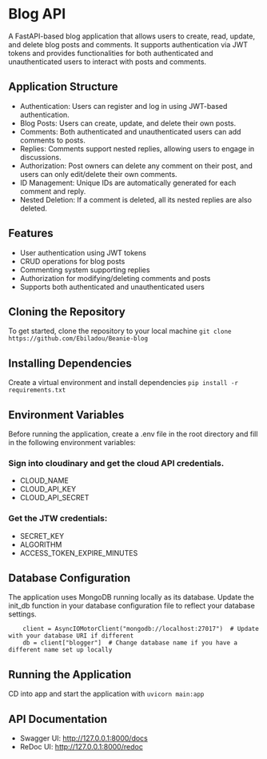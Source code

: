 # Blog API
A FastAPI-based blog application that allows users to create, read, update, and delete blog posts and comments. It supports authentication via JWT tokens and provides functionalities for both authenticated and unauthenticated users to interact with posts and comments.

## Application Structure
+ Authentication: Users can register and log in using JWT-based authentication.
+ Blog Posts: Users can create, update, and delete their own posts.
+ Comments: Both authenticated and unauthenticated users can add comments to posts.
+ Replies: Comments support nested replies, allowing users to engage in discussions.
+ Authorization: Post owners can delete any comment on their post, and users can only edit/delete their own comments.
+ ID Management: Unique IDs are automatically generated for each comment and reply.
+ Nested Deletion: If a comment is deleted, all its nested replies are also deleted.

## Features
+ User authentication using JWT tokens
+ CRUD operations for blog posts
+ Commenting system supporting replies
+ Authorization for modifying/deleting comments and posts
+ Supports both authenticated and unauthenticated users

## Cloning the Repository
To get started, clone the repository to your local machine
``` git clone https://github.com/Ebiladou/Beanie-blog ```

## Installing Dependencies
Create a virtual environment and install dependencies
``` pip install -r requirements.txt ```

## Environment Variables
Before running the application, create a .env file in the root directory and fill in the following environment variables:
### Sign into cloudinary and get the cloud API credentials.
+ CLOUD_NAME 
+ CLOUD_API_KEY
+ CLOUD_API_SECRET

### Get the JTW credentials:
+ SECRET_KEY 
+ ALGORITHM 
+ ACCESS_TOKEN_EXPIRE_MINUTES

## Database Configuration
The application uses MongoDB running locally as its database. Update the init_db function in your database configuration file to reflect your database settings. 
``` async def init_db():
    client = AsyncIOMotorClient("mongodb://localhost:27017")  # Update with your database URI if different
    db = client["blogger"]  # Change database name if you have a different name set up locally 
```

## Running the Application
CD into app and start the application with
``` uvicorn main:app ```

## API Documentation
+ Swagger UI: http://127.0.0.1:8000/docs
+ ReDoc UI: http://127.0.0.1:8000/redoc